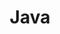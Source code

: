 ---
categories: ["Examples", "Placeholders"]
tags: ["test","docs"] 
title: "Java"
linkTitle: "Java"
weight: -2
description: >
  What does your user need to know to try your project?
---